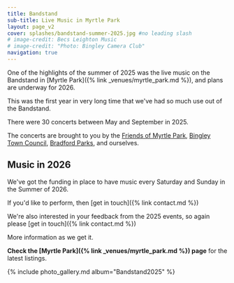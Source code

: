 ```yaml
---
title: Bandstand
sub-title: Live Music in Myrtle Park
layout: page_v2
cover: splashes/bandstand-summer-2025.jpg #no leading slash
# image-credit: Becs Leighton Music
# image-credit: "Photo: Bingley Camera Club"
navigation: true
---
```


One of the highlights of the summer of 2025 was the live music on the Bandstand in [Myrtle Park]({% link _venues/myrtle_park.md %}), and plans are underway for 2026. 

<div class="row g-0">
<div class="col-md-8" markdown="1">
This was the first year in very long time that we've had so much use out of the Bandstand.

There were 30 concerts between May and September in 2025.

The concerts are brought to you by the [Friends of Myrtle Park<i class="fa fa-external-link" aria-hidden="true"></i>](https://www.facebook.com/groups/friendsofmyrtlepark), [Bingley Town Council<i class="fa fa-external-link" aria-hidden="true"></i>](https://www.bingleytowncouncil.gov.uk/), [Bradford Parks<i class="fa fa-external-link" aria-hidden="true"></i>](https://bradforddistrictparks.org/), and ourselves. 

## Music in 2026
We've got the funding in place to have music every Saturday and Sunday in the Summer of 2026.

If you'd like to perform, then [get in touch]({% link contact.md %})

We're also interested in your feedback from the 2025 events, so again please [get in touch]({% link contact.md %})

More information as we get it.

**Check the [Myrtle Park]({% link _venues/myrtle_park.md %}) page** for the latest listings.
</div>

<!-- <div class="col-md-3 offset-md-1">
<div markdown="1">
<p class="membership">
    <button type="button" class="btn btn-light p-4">
        <a href="{{site.url}}/venues/myrtle_park" target="_blank" rel="noopener noreferrer">Bandstand Gig Guide<i class="fa fa-external-link" aria-hidden="true"></i></a>
    </button>
</p>
</div> 
</div> -->

</div>

{% include photo_gallery.md album="Bandstand2025" %}

